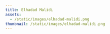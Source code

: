 ```yaml
---
title: Elhadad Malidi
assets:
  - /static/images/elhadad-malidi.png
thumbnail: /static/images/elhadad-malidi.png
---
```

